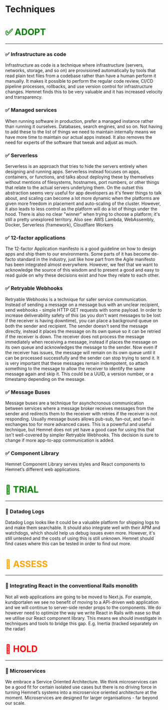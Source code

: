 # Techniques

# <span style="color:green"> ✅ **ADOPT** </span>

---

### ✅ Infrastructure as code

Infrastructure as code is a technique where infrastructure (servers, networks, storage, and so on) are provisioned automatically by tools that read plain text files from a codebase rather than have a human perform it manually. It makes it possible to perform the regular code review, CI/CD pipeline processes, rollbacks, and use version control for infrastructure changes. Hemnet finds this to be very valuable and it has increased velocity and transparency.

### ✅ Managed services

When running software in production, prefer a managed instance rather than running it ourselves. Databases, search engines, and so on. Not having to add these to the list of things we need to maintain internally means we have more time to maintain our actual apps instead. It also removes the need for experts of the software that tweak and adjust as much.

### ✅ Serverless

Serverless is an approach that tries to hide the servers entirely when designing and running apps. Serverless instead focuses on apps, containers, or functions, and talks about deploying these by themselves without mentions of filesystems, hostnames, port numbers, or other things that relate to the actual servers underlying them. On the outset this abstraction seems very useful for app developers as it's fewer things to talk about, and scaling can become a lot more dynamic when the platforms are given more freedom in placement and 
auto-scaling of the cluster. However, it also leads to less control as the platform will do a lot of things under the hood. There is also no clear "winner" when trying to choose a platform; it's still a pretty unexplored territory. Also see: AWS Lambda, WebAssembly, Docker, Serverless (framework), Cloudflare Workers

### ✅ 12-factor applications

The 12-factor Application manifesto is a good guideline on how to design apps and ship them to our environments. Some parts of it has become de-facto standard in the industry, just like how part from the Agile manifesto has been integrated almost everywhere. However, we feel that we want to acknowledge the source of this wisdom and to present a good and easy to read guide on why these decisions exist and how they relate to each other.

### ✅ Retryable Webhooks

Retryable Webhooks is a technique for safer service communication. Instead of sending a message on a message bus with an unclear recipient, send webhooks - simple HTTP GET requests with some payload. In order to increase deliverability safety of this (as you don't want messages to be lost if the receiver is having downtime), you can place a background queue on both the sender and recipient. The sender doesn't send the message directly, instead it places the message on its own queue so it can be retried if the receiver is down. The 
receiver does not process the message immediately when receiving a message, instead if places the message on its own queue and acknowledges the message to the sender. Now even if the receiver has issues, the message will remain on its own queue until it can be processed successfully and the sender can stop trying to send it. It is very important that these messages remain indempotent, so attach something to the message to allow the receiver to identify the same message again and skip it. This could be a UUID, a version number, or a timestamp depending on the message.

### ✅ Message Buses

Message buses are a technique for asynchcronous communication between services where a message broker receives messages from the sender and redirects them to the receiver with retries if the receiver is not responding. Usually message buses allows pub-sub, fan-out, and fan-in exchanges too for more advanced cases. This is a powerful and useful technique, but Hemnet does not yet have a good case for using this that isn't well-covered by simpler Retryable Webhooks. This decision is sure to change if more app-to-app communication is 
added.

### ✅ Component Library

Hemnet Component Library serves styles and React components to Hemnet’s different web applications.

# <span style="color:green">🧪 **TRIAL**</span>

---

### 🧪 Datadog Logs 
Datadog Logs looks like it could be a valuable platform for shipping logs to and make them searchable. It should also integrate well with their APM and watchdogs, which should help us debug issues even more. However, it's still untested and the costs of using this is still unknown. Hemnet should find cases where this can be tested in order to find out more.

# <span style="color:orange"> 🔬️ **ASSESS** </span>

---

### 🔬 Integrating React in the conventional Rails monolith

Not all web applications are going to be moved to Next.js. For example, kundportalen we see no benefit of moving to a API-driven web application and we will continue to server-side render props to the components. We do however need to optimize the way we write React in Rails with ease so that we utilise our React component library. This means we should investigate in techniques and tools to bridge this gap. E.g. Inertia (tracked separately on the radar)

# <span style="color:red"> 🛑 **HOLD**</span>

---

### 🛑 Microservices

We embrace a Service Oriented Architecture. We think microservices can be a good fit for certain isolated use cases but there is no driving force in turning Hemnet’s systems into a microservice oriented architecture at the moment. Microservices are designed for larger organisations - far beyond our scale.
